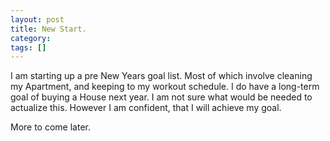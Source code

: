 ```yaml
---
layout: post
title: New Start.
category: 
tags: []
---
```



I am starting up a pre New Years goal list.  Most of which involve cleaning
my Apartment, and keeping to my workout schedule.  I do have a long-term goal of
buying a House next year.  I am not sure what would be needed to actualize this.
However I am confident, that I will achieve my goal.

More to come later.

